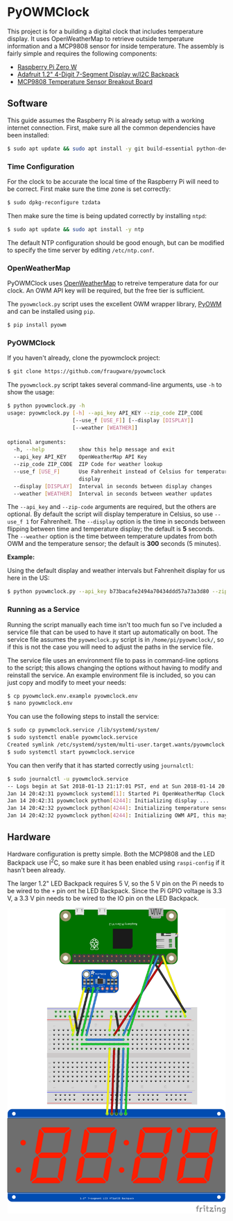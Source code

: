 # PyOWMClock

This project is for a building a digital clock that includes temperature display. It uses OpenWeatherMap to retrieve outside temperature information and a MCP9808 sensor for inside temperature. The assembly is fairly simple and requires the following components:

* [Raspberry Pi Zero W](https://www.raspberrypi.org/products/raspberry-pi-zero-w/)
* [Adafruit 1.2" 4-Digit 7-Segment Display w/I2C Backpack](https://www.adafruit.com/product/1270)
* [MCP9808 Temperature Sensor Breakout Board](https://www.adafruit.com/product/1782)

## Software

This guide assumes the Raspberry Pi is already setup with a working internet connection. First, make sure all the common dependencies have been installed:

```bash
$ sudo apt update && sudo apt install -y git build-essential python-dev python-smbus python-imaging python-pip python-pil
```

### Time Configuration

For the clock to be accurate the local time of the Raspberry Pi will need to be correct. First make sure the time zone is set correctly:

```bash
$ sudo dpkg-reconfigure tzdata
```

Then  make sure the time is being updated correctly by installing `ntpd`:

```bash
$ sudo apt update && sudo apt install -y ntp
```

The default NTP configuration should be good enough, but can be modified to specify the time server by editing `/etc/ntp.conf`.

### OpenWeatherMap

PyOWMClock uses [OpenWeatherMap](https://openweathermap.org) to retreive temperature data for our clock. An OWM API key will be required, but the free tier is sufficient.

The `pyowmclock.py` script uses the excellent OWM wrapper library, [PyOWM](https://github.com/csparpa/pyowm) and can be installed using `pip`.

```bash
$ pip install pyowm
```

### PyOWMClock

If you haven't already, clone the pyowmclock project:

```bash
$ git clone https://github.com/fraugware/pyowmclock
```

The `pyowmclock.py` script takes several command-line arguments, use `-h` to show the usage:

```bash
$ python pyowmclock.py -h
usage: pyowmclock.py [-h] --api_key API_KEY --zip_code ZIP_CODE
                     [--use_f [USE_F]] [--display [DISPLAY]]
                     [--weather [WEATHER]]

optional arguments:
  -h, --help           show this help message and exit
  --api_key API_KEY    OpenWeatherMap API Key
  --zip_code ZIP_CODE  ZIP Code for weather lookup
  --use_f [USE_F]      Use Fahrenheit instead of Celsius for temperature
                       display
  --display [DISPLAY]  Interval in seconds between display changes
  --weather [WEATHER]  Interval in seconds between weather updates
```

The `--api_key` and `--zip-code` arguments are required, but the others are optional. By default the script will display temperature in Celsius, so use `--use_f 1` for Fahrenheit. The `--display` option is the time in seconds between flipping between time and temperature display; the default is **5** seconds. The `--weather` option is the time between temperature updates from both OWM and the temperature sensor; the default is **300** seconds (5 minutes).

**Example:**

Using the default display and weather intervals but Fahrenheit display for us here in the US:

```bash
$ python pyowmclock.py --api_key b73bacafe2494a70434ddd57a73a3d80 --zip_code 12345 --use_f 1
```

### Running as a Service

Running the script manually each time isn't too much fun so I've included a service file that can be used to have it start up automatically on boot. The service file assumes the `pyowmclock.py` script is in `/home/pi/pyowmclock/`, so if this is not the case you will need to adjust the paths in the service file.

The service file uses an environment file to pass in command-line options to the script; this allows changing the options without having to modify and reinstall the service. An example environment file is included, so you can just copy and modify to meet your needs:

```bash
$ cp pyowmclock.env.example pyowmclock.env
$ nano pyowmclock.env
```

You can use the following steps to install the service:

```bash
$ sudo cp pyowmclock.service /lib/systemd/system/
$ sudo systemctl enable pyowmclock.service
Created symlink /etc/systemd/system/multi-user.target.wants/pyowmclock.service → /lib/systemd/system/pyowmclock.service.
$ sudo systemctl start pyowmclock.service
```

You can then verify that it has started correctly using `journalctl`:

```bash
$ sudo journalctl -u pyowmclock.service
-- Logs begin at Sat 2018-01-13 21:17:01 PST, end at Sun 2018-01-14 20:43:29 PST. --
Jan 14 20:42:31 pyowmclock systemd[1]: Started Pi OpenWeatherMap Clock.
Jan 14 20:42:31 pyowmclock python[4244]: Initializing display ...
Jan 14 20:42:32 pyowmclock python[4244]: Initializing temperature sensor ...
Jan 14 20:42:32 pyowmclock python[4244]: Initializing OWM API, this may take a few seconds ...
```


## Hardware

Hardware configuration is pretty simple. Both the MCP9808 and the LED Backpack use I<sup>2</sup>C, so make sure it has been enabled using `raspi-config` if it hasn't been already.

The larger 1.2" LED Backpack requires 5 V, so the 5 V pin on the Pi needs to be wired to the `+` pin ont he LED Backpack. Since the Pi GPIO voltage is 3.3 V, a 3.3 V pin needs to be wired to the IO pin on the LED Backpack.

![PyOWMClock Diagram](pyowmclock_breadboard.png)
